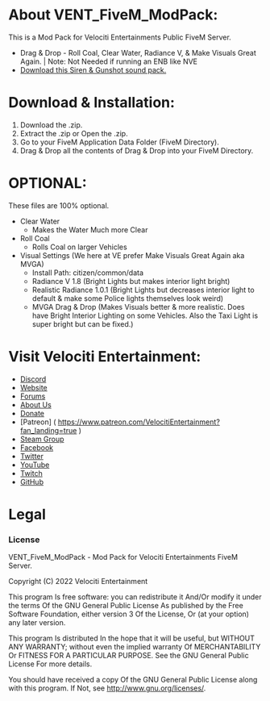 # About VENT_FiveM_ModPack:
This is a Mod Pack for Velociti Entertainments Public FiveM Server.

* Drag & Drop - Roll Coal, Clear Water, Radiance V, & Make Visuals Great Again. | Note: Not Needed if running an ENB like NVE
* [Download this Siren & Gunshot sound pack.](https://www.lcpdfr.com/downloads/gta5mods/audio/26135-touchmaster-delta-siren-fivem-ready-studio-recorded/)

# Download & Installation:
1) Download the .zip.
2) Extract the .zip or Open the .zip.
3) Go to your FiveM Application Data Folder (FiveM Directory).
4) Drag & Drop all the contents of Drag & Drop into your FiveM Directory.

# OPTIONAL:
These files are 100% optional.
* Clear Water
  * Makes the Water Much more Clear
* Roll Coal
  * Rolls Coal on larger Vehicles
* Visual Settings (We here at VE prefer Make Visuals Great Again aka MVGA)
  * Install Path: citizen/common/data
  * Radiance V 1.8 (Bright Lights but makes interior light bright)
  * Realistic Radiance 1.0.1 (Bright Lights but decreases interior light to default & make some Police lights themselves look weird)
  * MVGA Drag & Drop (Makes Visuals better & more realistic. Does have Bright Interior Lighting on some Vehicles. Also the Taxi Light is super bright but can be fixed.)

# Visit Velociti Entertainment:
* [Discord]( https://discord.velocitientertainment.com )
* [Website]( https://velocitientertainment.com )
* [Forums]( https://velocitientertainment.com/forum )
* [About Us]( https://velocitientertainment.com/pc-gaming )
* [Donate]( https://velocitientertainment.com/donations )
* [Patreon] ( https://www.patreon.com/VelocitiEntertainment?fan_landing=true )
* [Steam Group]( https://steamcommunity.com/groups/velocitientertainment )
* [Facebook]( https://facebook.com/VelocitiEntertainment )
* [Twitter]( https://twitter.com/VelocitiEnt )
* [YouTube]( https://youtube.com/user/HumanTree92 )
* [Twitch]( https://twitch.tv/humantree92 )
* [GitHub]( https://github.com/HumanTree92 )

# Legal
### License
VENT_FiveM_ModPack - Mod Pack for Velociti Entertainments FiveM Server.

Copyright (C) 2022 Velociti Entertainment

This program Is free software: you can redistribute it And/Or modify it under the terms Of the GNU General Public License As published by the Free Software Foundation, either version 3 Of the License, Or (at your option) any later version.

This program Is distributed In the hope that it will be useful, but WITHOUT ANY WARRANTY; without even the implied warranty Of MERCHANTABILITY Or FITNESS FOR A PARTICULAR PURPOSE. See the GNU General Public License For more details.

You should have received a copy Of the GNU General Public License along with this program. If Not, see http://www.gnu.org/licenses/.
